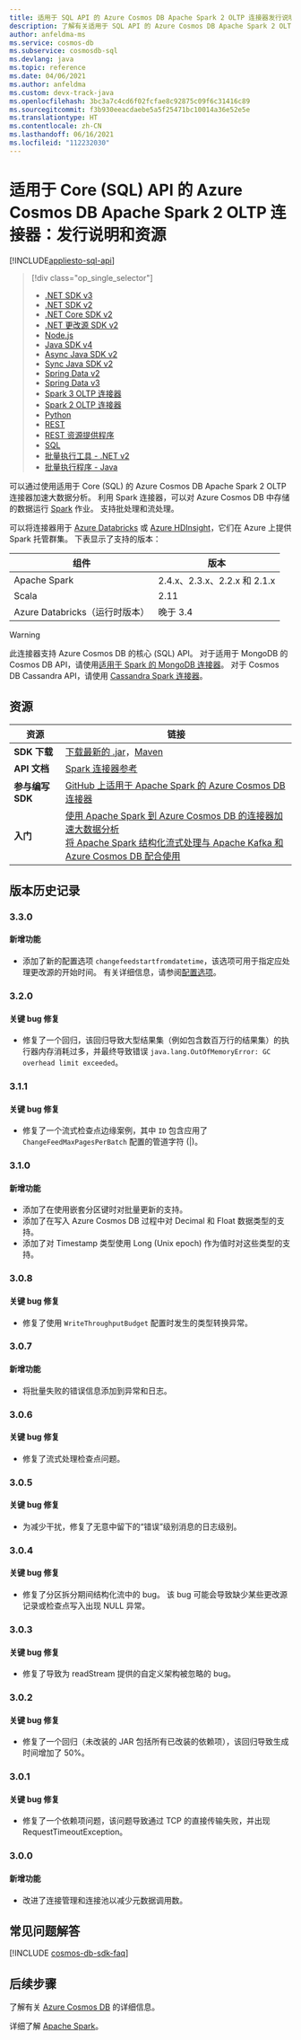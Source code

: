 ```yaml
---
title: 适用于 SQL API 的 Azure Cosmos DB Apache Spark 2 OLTP 连接器发行说明和资源
description: 了解有关适用于 SQL API 的 Azure Cosmos DB Apache Spark 2 OLTP 连接器的信息，包括发行日期、停用日期和 Azure Cosmos DB SQL Async Java SDK 各版本之间所做的更改。
author: anfeldma-ms
ms.service: cosmos-db
ms.subservice: cosmosdb-sql
ms.devlang: java
ms.topic: reference
ms.date: 04/06/2021
ms.author: anfeldma
ms.custom: devx-track-java
ms.openlocfilehash: 3bc3a7c4cd6f02fcfae8c92875c09f6c31416c89
ms.sourcegitcommit: f3b930eeacdaebe5a5f25471bc10014a36e52e5e
ms.translationtype: HT
ms.contentlocale: zh-CN
ms.lasthandoff: 06/16/2021
ms.locfileid: "112232030"
---
```

# <a name="azure-cosmos-db-apache-spark-2-oltp-connector-for-core-sql-api-release-notes-and-resources"></a>适用于 Core (SQL) API 的 Azure Cosmos DB Apache Spark 2 OLTP 连接器：发行说明和资源
[!INCLUDE[appliesto-sql-api](includes/appliesto-sql-api.md)]

> [!div class="op_single_selector"]
> * [.NET SDK v3](sql-api-sdk-dotnet-standard.md)
> * [.NET SDK v2](sql-api-sdk-dotnet.md)
> * [.NET Core SDK v2](sql-api-sdk-dotnet-core.md)
> * [.NET 更改源 SDK v2](sql-api-sdk-dotnet-changefeed.md)
> * [Node.js](sql-api-sdk-node.md)
> * [Java SDK v4](sql-api-sdk-java-v4.md)
> * [Async Java SDK v2](sql-api-sdk-async-java.md)
> * [Sync Java SDK v2](sql-api-sdk-java.md)
> * [Spring Data v2](sql-api-sdk-java-spring-v2.md)
> * [Spring Data v3](sql-api-sdk-java-spring-v3.md)
> * [Spark 3 OLTP 连接器](sql-api-sdk-java-spark-v3.md)
> * [Spark 2 OLTP 连接器](sql-api-sdk-java-spark.md)
> * [Python](sql-api-sdk-python.md)
> * [REST](/rest/api/cosmos-db/)
> * [REST 资源提供程序](/rest/api/cosmos-db-resource-provider/)
> * [SQL](./sql-query-getting-started.md)
> * [批量执行工具 - .NET v2](sql-api-sdk-bulk-executor-dot-net.md)
> * [批量执行程序 - Java](sql-api-sdk-bulk-executor-java.md)

可以通过使用适用于 Core (SQL) 的 Azure Cosmos DB Apache Spark 2 OLTP 连接器加速大数据分析。 利用 Spark 连接器，可以对 Azure Cosmos DB 中存储的数据运行 [Spark](https://spark.apache.org/) 作业。 支持批处理和流处理。

可以将连接器用于 [Azure Databricks](https://azure.microsoft.com/services/databricks) 或 [Azure HDInsight](https://azure.microsoft.com/services/hdinsight/)，它们在 Azure 上提供 Spark 托管群集。 下表显示了支持的版本：

| 组件 | 版本 |
|---------|-------|
| Apache Spark | 2.4.x、2.3.x、2.2.x 和 2.1.x    |
| Scala | 2.11 |
| Azure Databricks（运行时版本） | 晚于 3.4 |

> [!WARNING]
> 此连接器支持 Azure Cosmos DB 的核心 (SQL) API。
> 对于适用于 MongoDB 的 Cosmos DB API，请使用[适用于 Spark 的 MongoDB 连接器](https://docs.mongodb.com/spark-connector/master/)。
> 对于 Cosmos DB Cassandra API，请使用 [Cassandra Spark 连接器](https://github.com/datastax/spark-cassandra-connector)。
>

## <a name="resources"></a>资源

| 资源 | 链接 |
|---|---|
| **SDK 下载** | [下载最新的 .jar](https://aka.ms/CosmosDB_OLTP_Spark_2.4_LKG)，[Maven](https://search.maven.org/search?q=a:azure-cosmosdb-spark_2.4.0_2.11) |
|**API 文档** | [Spark 连接器参考]() |
|**参与编写 SDK** | [GitHub 上适用于 Apache Spark 的 Azure Cosmos DB 连接器](https://github.com/Azure/azure-cosmosdb-spark) | 
|**入门** | [使用 Apache Spark 到 Azure Cosmos DB 的连接器加速大数据分析](./create-sql-api-spark.md) <br> [将 Apache Spark 结构化流式处理与 Apache Kafka 和 Azure Cosmos DB 配合使用](../hdinsight/apache-kafka-spark-structured-streaming-cosmosdb.md?toc=/azure/cosmos-db/toc.json&bc=/azure/cosmos-db/breadcrumb/toc.json) | 

## <a name="release-history"></a>版本历史记录

### <a name="330"></a>3.3.0
#### <a name="new-features"></a>新增功能
- 添加了新的配置选项 `changefeedstartfromdatetime`，该选项可用于指定应处理更改源的开始时间。 有关详细信息，请参阅[配置选项](https://github.com/Azure/azure-cosmosdb-spark/wiki/Configuration-references)。

### <a name="320"></a>3.2.0
#### <a name="key-bug-fixes"></a>关键 bug 修复
- 修复了一个回归，该回归导致大型结果集（例如包含数百万行的结果集）的执行器内存消耗过多，并最终导致错误 `java.lang.OutOfMemoryError: GC overhead limit exceeded`。

### <a name="311"></a>3.1.1
#### <a name="key-bug-fixes"></a>关键 bug 修复
* 修复了一个流式检查点边缘案例，其中 `ID` 包含应用了 `ChangeFeedMaxPagesPerBatch` 配置的管道字符 (|)。

### <a name="310"></a>3.1.0
#### <a name="new-features"></a>新增功能
* 添加了在使用嵌套分区键时对批量更新的支持。
* 添加了在写入 Azure Cosmos DB 过程中对 Decimal 和 Float 数据类型的支持。
* 添加了对 Timestamp 类型使用 Long (Unix epoch) 作为值时对这些类型的支持。

### <a name="308"></a>3.0.8
#### <a name="key-bug-fixes"></a>关键 bug 修复
* 修复了使用 `WriteThroughputBudget` 配置时发生的类型转换异常。

### <a name="307"></a>3.0.7
#### <a name="new-features"></a>新增功能
* 将批量失败的错误信息添加到异常和日志。

### <a name="306"></a>3.0.6
#### <a name="key-bug-fixes"></a>关键 bug 修复
* 修复了流式处理检查点问题。

### <a name="305"></a>3.0.5
#### <a name="key-bug-fixes"></a>关键 bug 修复
* 为减少干扰，修复了无意中留下的“错误”级别消息的日志级别。

### <a name="304"></a>3.0.4
#### <a name="key-bug-fixes"></a>关键 bug 修复
* 修复了分区拆分期间结构化流中的 bug。 该 bug 可能会导致缺少某些更改源记录或检查点写入出现 NULL 异常。

### <a name="303"></a>3.0.3
#### <a name="key-bug-fixes"></a>关键 bug 修复
* 修复了导致为 readStream 提供的自定义架构被忽略的 bug。

### <a name="302"></a>3.0.2
#### <a name="key-bug-fixes"></a>关键 bug 修复
* 修复了一个回归（未改装的 JAR 包括所有已改装的依赖项），该回归导致生成时间增加了 50%。

### <a name="301"></a>3.0.1
#### <a name="key-bug-fixes"></a>关键 bug 修复
* 修复了一个依赖项问题，该问题导致通过 TCP 的直接传输失败，并出现 RequestTimeoutException。

### <a name="300"></a>3.0.0
#### <a name="new-features"></a>新增功能
* 改进了连接管理和连接池以减少元数据调用数。

## <a name="faq"></a>常见问题解答
[!INCLUDE [cosmos-db-sdk-faq](includes/cosmos-db-sdk-faq.md)]

## <a name="next-steps"></a>后续步骤

了解有关 [Azure Cosmos DB](https://azure.microsoft.com/services/cosmos-db/) 的详细信息。

详细了解 [Apache Spark](https://spark.apache.org/)。